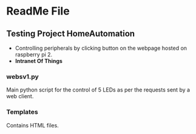# ReadMe File

## Testing Project HomeAutomation
* Controlling peripherals by clicking button on the webpage hosted on raspberry pi 2.
* **Intranet Of Things**

### websv1.py
Main python script for the control of 5 LEDs as per the requests sent by a web client.

### Templates
Contains HTML files.
